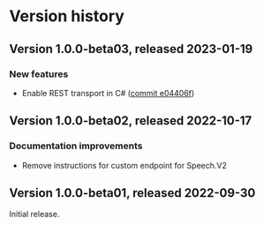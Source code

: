 # Version history

## Version 1.0.0-beta03, released 2023-01-19

### New features

- Enable REST transport in C# ([commit e04406f](https://github.com/googleapis/google-cloud-dotnet/commit/e04406fbc8700134ab6955e5244a5f2924a16a0a))

## Version 1.0.0-beta02, released 2022-10-17

### Documentation improvements

- Remove instructions for custom endpoint for Speech.V2

## Version 1.0.0-beta01, released 2022-09-30

Initial release.
